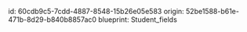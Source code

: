 id: 60cdb9c5-7cdd-4887-8548-15b26e05e583
origin: 52be1588-b61e-471b-8d29-b840b8857ac0
blueprint: Student_fields
